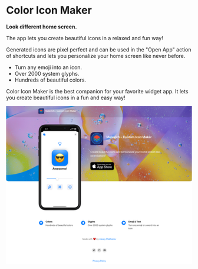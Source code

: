 # Color Icon Maker
**Look different home screen.**

The app lets you create beautiful icons in a relaxed and fun way!

Generated icons are pixel perfect and can be used in the "Open App" action of shortcuts and lets you personalize your home screen like never before. 
- Turn any emoji into an icon. 
- Over 2000 system glyphs. 
- Hundreds of beautiful colors.

Color Icon Maker is the best companion for your favorite widget app. It lets you create beautiful icons in a fun and easy way! 

![Color Icon Maker](/landing.png)
